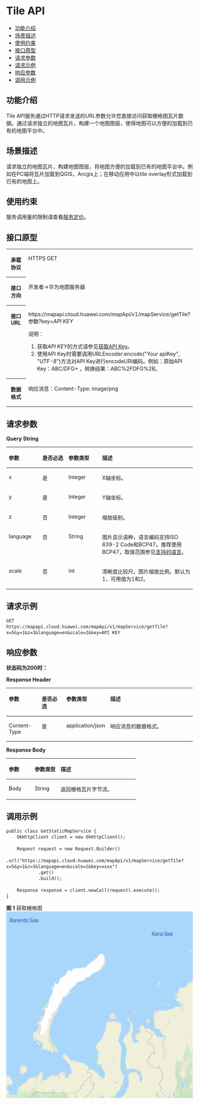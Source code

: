 # Tile API<a name="ZH-CN_TOPIC_0000001145781033"></a>

-   [功能介绍](#section8455201431219)
-   [场景描述](#section2157144513547)
-   [使用约束](#section61115393106)
-   [接口原型](#section3346411124)
-   [请求参数](#section4128425141210)
-   [请求示例](#section6577114310124)
-   [响应参数](#section2445400135)
-   [调用示例](#section17816151918134)

## 功能介绍<a name="section8455201431219"></a>

Tile API服务通过HTTP请求发送的URL参数允许您直接访问获取栅格图瓦片数据。通过请求独立的地图瓦片，构建一个地图图层，使得地图可以方便的加载到已有的地图平台中。

## 场景描述<a name="section2157144513547"></a>

请求独立的地图瓦片，构建地图图层，将地图方便的加载到已有的地图平台中。例如在PC端将瓦片加载到QGIS，Arcgis上；在移动应用中以tile overlay形式加载到已有的地图上。

## 使用约束<a name="section61115393106"></a>

服务调用量的限制请查看[服务定价](zh-cn_topic_0000001145860925.md)。

## 接口原型<a name="section3346411124"></a>

<a name="table11154520143815"></a>
<table><tbody><tr id="row18154202003811"><th class="firstcol" valign="top" width="20%" id="mcps1.1.3.1.1"><p id="p101546202386"><a name="p101546202386"></a><a name="p101546202386"></a>承载协议</p>
</th>
<td class="cellrowborder" valign="top" width="80%" headers="mcps1.1.3.1.1 "><p id="p81541720123818"><a name="p81541720123818"></a><a name="p81541720123818"></a>HTTPS GET</p>
</td>
</tr>
<tr id="row1115462019387"><th class="firstcol" valign="top" width="20%" id="mcps1.1.3.2.1"><p id="p12756174203813"><a name="p12756174203813"></a><a name="p12756174203813"></a>接口方向</p>
</th>
<td class="cellrowborder" valign="top" width="80%" headers="mcps1.1.3.2.1 "><p id="p16154112093811"><a name="p16154112093811"></a><a name="p16154112093811"></a>开发者-&gt;华为地图服务器</p>
</td>
</tr>
<tr id="row215413208388"><th class="firstcol" valign="top" width="20%" id="mcps1.1.3.3.1"><p id="p19782114513386"><a name="p19782114513386"></a><a name="p19782114513386"></a>接口URL</p>
</th>
<td class="cellrowborder" valign="top" width="80%" headers="mcps1.1.3.3.1 "><p id="p9827850185319"><a name="p9827850185319"></a><a name="p9827850185319"></a>https://mapapi.cloud.huawei.com/mapApi/v1/mapService/getTile?参数?key=<i><span class="varname" id="varname168423113295"><a name="varname168423113295"></a><a name="varname168423113295"></a>API KEY</span></i></p>
<div class="note" id="note65176364306"><a name="note65176364306"></a><a name="note65176364306"></a><span class="notetitle"> 说明： </span><div class="notebody"><a name="zh-cn_topic_0000001099181294_ol42140252365"></a><a name="zh-cn_topic_0000001099181294_ol42140252365"></a><ol id="zh-cn_topic_0000001099181294_ol42140252365"><li>获取<i><span class="varname" id="zh-cn_topic_0000001099181294_varname6145746111817"><a name="zh-cn_topic_0000001099181294_varname6145746111817"></a><a name="zh-cn_topic_0000001099181294_varname6145746111817"></a>API KEY</span></i>的方式请参见<a href="zh-cn_topic_0000001099501072.md#section169441820428">获取API Key</a>。</li><li>使用API Key时需要调用URLEncoder.encode("Your apiKey", "UTF-8")方法对API Key进行encodeURI编码。例如：原始API Key：ABC/DFG+ ，转换结果：ABC%2FDFG%2B。</li></ol>
</div></div>
</td>
</tr>
<tr id="row39361834214"><th class="firstcol" valign="top" width="20%" id="mcps1.1.3.4.1"><p id="p59410184422"><a name="p59410184422"></a><a name="p59410184422"></a>数据格式</p>
</th>
<td class="cellrowborder" valign="top" width="80%" headers="mcps1.1.3.4.1 "><p id="p919916013510"><a name="p919916013510"></a><a name="p919916013510"></a>响应消息：Content-Type: image/png</p>
</td>
</tr>
</tbody>
</table>

## 请求参数<a name="section4128425141210"></a>

**Query String**

<a name="table77202273214"></a>
<table><thead align="left"><tr id="row11729225326"><th class="cellrowborder" valign="top" width="18%" id="mcps1.1.5.1.1"><p id="p87210228329"><a name="p87210228329"></a><a name="p87210228329"></a>参数</p>
</th>
<th class="cellrowborder" valign="top" width="14.000000000000002%" id="mcps1.1.5.1.2"><p id="p129581029151016"><a name="p129581029151016"></a><a name="p129581029151016"></a>是否必选</p>
</th>
<th class="cellrowborder" valign="top" width="18%" id="mcps1.1.5.1.3"><p id="p18726222329"><a name="p18726222329"></a><a name="p18726222329"></a>参数类型</p>
</th>
<th class="cellrowborder" valign="top" width="50%" id="mcps1.1.5.1.4"><p id="p67242210323"><a name="p67242210323"></a><a name="p67242210323"></a>描述</p>
</th>
</tr>
</thead>
<tbody><tr id="row1872122203212"><td class="cellrowborder" valign="top" width="18%" headers="mcps1.1.5.1.1 "><p id="p6274235149"><a name="p6274235149"></a><a name="p6274235149"></a>x</p>
</td>
<td class="cellrowborder" valign="top" width="14.000000000000002%" headers="mcps1.1.5.1.2 "><p id="p1295852931019"><a name="p1295852931019"></a><a name="p1295852931019"></a>是</p>
</td>
<td class="cellrowborder" valign="top" width="18%" headers="mcps1.1.5.1.3 "><p id="p95731160406"><a name="p95731160406"></a><a name="p95731160406"></a>Integer</p>
</td>
<td class="cellrowborder" valign="top" width="50%" headers="mcps1.1.5.1.4 "><p id="p192291810121710"><a name="p192291810121710"></a><a name="p192291810121710"></a>X轴坐标。</p>
</td>
</tr>
<tr id="row1772422133216"><td class="cellrowborder" valign="top" width="18%" headers="mcps1.1.5.1.1 "><p id="p127414351843"><a name="p127414351843"></a><a name="p127414351843"></a>y</p>
</td>
<td class="cellrowborder" valign="top" width="14.000000000000002%" headers="mcps1.1.5.1.2 "><p id="p995892921018"><a name="p995892921018"></a><a name="p995892921018"></a>是</p>
</td>
<td class="cellrowborder" valign="top" width="18%" headers="mcps1.1.5.1.3 "><p id="p55731816194019"><a name="p55731816194019"></a><a name="p55731816194019"></a>Integer</p>
</td>
<td class="cellrowborder" valign="top" width="50%" headers="mcps1.1.5.1.4 "><p id="p123881323134015"><a name="p123881323134015"></a><a name="p123881323134015"></a>Y轴坐标。</p>
</td>
</tr>
<tr id="row1872722153217"><td class="cellrowborder" valign="top" width="18%" headers="mcps1.1.5.1.1 "><p id="p127413514420"><a name="p127413514420"></a><a name="p127413514420"></a>z</p>
</td>
<td class="cellrowborder" valign="top" width="14.000000000000002%" headers="mcps1.1.5.1.2 "><p id="p19581029131019"><a name="p19581029131019"></a><a name="p19581029131019"></a>否</p>
</td>
<td class="cellrowborder" valign="top" width="18%" headers="mcps1.1.5.1.3 "><p id="p327483510411"><a name="p327483510411"></a><a name="p327483510411"></a>Integer</p>
</td>
<td class="cellrowborder" valign="top" width="50%" headers="mcps1.1.5.1.4 "><p id="p32732712176"><a name="p32732712176"></a><a name="p32732712176"></a>缩放级别。</p>
</td>
</tr>
<tr id="row89629259496"><td class="cellrowborder" valign="top" width="18%" headers="mcps1.1.5.1.1 "><p id="p29631525154917"><a name="p29631525154917"></a><a name="p29631525154917"></a>language</p>
</td>
<td class="cellrowborder" valign="top" width="14.000000000000002%" headers="mcps1.1.5.1.2 "><p id="p396332510491"><a name="p396332510491"></a><a name="p396332510491"></a>否</p>
</td>
<td class="cellrowborder" valign="top" width="18%" headers="mcps1.1.5.1.3 "><p id="p2096392516497"><a name="p2096392516497"></a><a name="p2096392516497"></a>String</p>
</td>
<td class="cellrowborder" valign="top" width="50%" headers="mcps1.1.5.1.4 "><p id="p29631425114915"><a name="p29631425114915"></a><a name="p29631425114915"></a><span>图片显示语种，语言编码支持ISO 639-2 Code和BCP47。推荐使用BCP47，取值范围参见</span><a href="zh-cn_topic_0000001145860921.md">支持的语言</a><span>。</span></p>
</td>
</tr>
<tr id="row869415407514"><td class="cellrowborder" valign="top" width="18%" headers="mcps1.1.5.1.1 "><p id="p136942409514"><a name="p136942409514"></a><a name="p136942409514"></a>scale</p>
</td>
<td class="cellrowborder" valign="top" width="14.000000000000002%" headers="mcps1.1.5.1.2 "><p id="p1915472914536"><a name="p1915472914536"></a><a name="p1915472914536"></a>否</p>
</td>
<td class="cellrowborder" valign="top" width="18%" headers="mcps1.1.5.1.3 "><p id="p36941740185112"><a name="p36941740185112"></a><a name="p36941740185112"></a>int</p>
</td>
<td class="cellrowborder" valign="top" width="50%" headers="mcps1.1.5.1.4 "><p id="p1969484095119"><a name="p1969484095119"></a><a name="p1969484095119"></a>清晰度比较尺，图片缩放比例。默认为1，可用值为1和2。</p>
</td>
</tr>
</tbody>
</table>

## 请求示例<a name="section6577114310124"></a>

```
GET
https://mapapi.cloud.huawei.com/mapApi/v1/mapService/getTile?x=5&y=1&z=3&language=en&scale=2&key=API KEY
```

## 响应参数<a name="section2445400135"></a>

**状态码为200时：**

**Response Header**

<a name="table12509142914219"></a>
<table><thead align="left"><tr id="row1150982918214"><th class="cellrowborder" valign="top" width="18%" id="mcps1.1.5.1.1"><p id="p10509329102114"><a name="p10509329102114"></a><a name="p10509329102114"></a>参数</p>
</th>
<th class="cellrowborder" valign="top" width="14.000000000000002%" id="mcps1.1.5.1.2"><p id="p16509129132117"><a name="p16509129132117"></a><a name="p16509129132117"></a>是否必选</p>
</th>
<th class="cellrowborder" valign="top" width="18%" id="mcps1.1.5.1.3"><p id="p12509132915214"><a name="p12509132915214"></a><a name="p12509132915214"></a>参数类型</p>
</th>
<th class="cellrowborder" valign="top" width="50%" id="mcps1.1.5.1.4"><p id="p1650992972118"><a name="p1650992972118"></a><a name="p1650992972118"></a>描述</p>
</th>
</tr>
</thead>
<tbody><tr id="row18510102912216"><td class="cellrowborder" valign="top" width="18%" headers="mcps1.1.5.1.1 "><p id="p15510162932115"><a name="p15510162932115"></a><a name="p15510162932115"></a>Content-Type</p>
</td>
<td class="cellrowborder" valign="top" width="14.000000000000002%" headers="mcps1.1.5.1.2 "><p id="p19510112919214"><a name="p19510112919214"></a><a name="p19510112919214"></a>是</p>
</td>
<td class="cellrowborder" valign="top" width="18%" headers="mcps1.1.5.1.3 "><p id="p205101929182117"><a name="p205101929182117"></a><a name="p205101929182117"></a>application/json</p>
</td>
<td class="cellrowborder" valign="top" width="50%" headers="mcps1.1.5.1.4 "><p id="p1951092919216"><a name="p1951092919216"></a><a name="p1951092919216"></a>响应消息的数据格式。</p>
</td>
</tr>
</tbody>
</table>

**Response Body**

<a name="table157795718811"></a>
<table><thead align="left"><tr id="row277457982"><th class="cellrowborder" valign="top" width="20%" id="mcps1.1.4.1.1"><p id="p27785719818"><a name="p27785719818"></a><a name="p27785719818"></a>参数</p>
</th>
<th class="cellrowborder" valign="top" width="20%" id="mcps1.1.4.1.2"><p id="p16771157882"><a name="p16771157882"></a><a name="p16771157882"></a>参数类型</p>
</th>
<th class="cellrowborder" valign="top" width="60%" id="mcps1.1.4.1.3"><p id="p47712576815"><a name="p47712576815"></a><a name="p47712576815"></a>描述</p>
</th>
</tr>
</thead>
<tbody><tr id="row20774571781"><td class="cellrowborder" valign="top" width="20%" headers="mcps1.1.4.1.1 "><p id="p112811901011"><a name="p112811901011"></a><a name="p112811901011"></a>Body</p>
</td>
<td class="cellrowborder" valign="top" width="20%" headers="mcps1.1.4.1.2 "><p id="p1028139181014"><a name="p1028139181014"></a><a name="p1028139181014"></a>String</p>
</td>
<td class="cellrowborder" valign="top" width="60%" headers="mcps1.1.4.1.3 "><p id="p201582019431"><a name="p201582019431"></a><a name="p201582019431"></a>返回栅格瓦片字节流。</p>
</td>
</tr>
</tbody>
</table>

## 调用示例<a name="section17816151918134"></a>

```
public class GetStaticMapService {
    OkHttpClient client = new OkHttpClient();

    Request request = new Request.Builder()
            .url("https://mapapi.cloud.huawei.com/mapApi/v1/mapService/getTile?x=5&y=1&z=3&language=en&scale=2&key=xxxx")
            .get()
            .build();

    Response response = client.newCall(request).execute();
}
```

**图 1**  获取栅格图<a name="fig7979641924"></a>  
![](figures/获取栅格图.png "获取栅格图")

